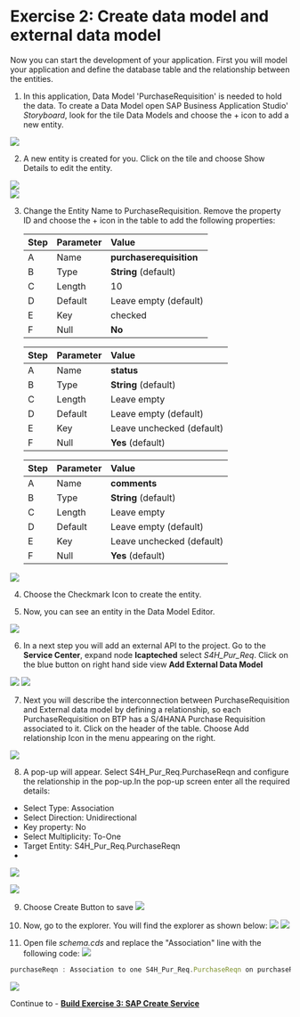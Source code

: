 # Exercise 2: Create data model and external data model 

Now you can start the development of your application. First you will model your application and define the database table and the relationship between the entities.

1. In this application, Data Model 'PurchaseRequisition' is needed to hold the data. To create a Data Model open SAP Business Application Studio' *Storyboard*, look for the tile Data Models and choose the + icon to add a new entity.
   
![](images/DataModel_000.png)

2. A new entity is created for you. Click on the tile and choose Show Details to edit the entity.

![](images/DataModel_000_2.png)   
![](images/DataModel_000_1.png)


3. Change the Entity Name to PurchaseRequisition. Remove the property ID and choose the + icon in the table to add the following properties:

    | Step | Parameter | Value |
    |:-----|:----------|:------|
    | A | Name | **purchaserequisition** |
    | B | Type | **String** (default) |
    | C | Length | 10 |
    | D | Default | Leave empty (default) |
    | E | Key | checked |
    | F | Null | **No**  |

    | Step | Parameter | Value |
    |:-----|:----------|:------|
    | A | Name | **status** |
    | B | Type | **String** (default) |
    | C | Length | Leave empty |
    | D | Default | Leave empty (default) |
    | E | Key | Leave unchecked (default) |
    | F | Null | **Yes** (default) |
   
    | Step | Parameter | Value |
    |:-----|:----------|:------|
    | A | Name | **comments** |
    | B | Type | **String** (default) |
    | C | Length | Leave empty |
    | D | Default | Leave empty (default) |
    | E | Key | Leave unchecked (default) |
    | F | Null | **Yes** (default) |
![](images/DataModel_001.png)

4. Choose the Checkmark Icon to create the entity.

5. Now, you can see an entity in the Data Model Editor.

![](images/DataModel_011.png)

6. In a next step you will add an external API to the project. Go to the **Service Center**, expand node **lcapteched** select *S4H_Pur_Req*. Click on the blue button on right hand side view **Add External Data Model**   

![](images/External_Data_Model_001.png)
![](images/External_Data_Model_002.png)

7. Next you will describe the interconnection between PurchaseRequisition and External data model by defining a relationship, so each PurchaseRequisition on BTP has a S/4HANA Purchase Requisition associated to it. Click on the header of the table. Choose Add relationship Icon in the menu appearing on the right. 
   
![](images/Association_000.png)

8. A pop-up will appear. Select S4H_Pur_Req.PurchaseReqn and configure the relationship in the pop-up.In the pop-up screen enter all the required details:

- Select Type: Association
- Select Direction: Unidirectional
- Key property: No
- Select Multiplicity: To-One
- Target Entity: S4H_Pur_Req.PurchaseReqn
- 
![](images/Association_002.png)

![](images/Association_001.png)

9. Choose Create Button to save
![](images/Association_003.png)

10. Now, go to the explorer. You will find the explorer as shown below:
![](images/Explorer_001.png)
![](images/Explorer_002.png)
11. Open file *schema.cds* and replace the "Association" line with the following code:
![](images/Schema_001.png)

```js
purchaseReqn : Association to one S4H_Pur_Req.PurchaseReqn on purchaseReqn.PurchaseRequisition = purchaserequisition;
```

![](images/Schema_001.png)


Continue to - **[Build Exercise 3: SAP Create Service](../../../buildcode/exercises/ex3/README.md)**


